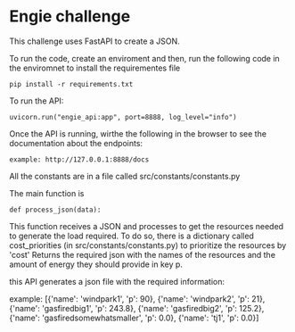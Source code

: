 # Engie challenge

This challenge uses FastAPI to create a JSON. 

To run the code, create an enviroment and then, run the following code in the enviromnet to install the requirementes file

```
pip install -r requirements.txt
```

To run the API:
```
uvicorn.run("engie_api:app", port=8888, log_level="info")
```
Once the API is running, wirthe the following in the browser to see the documentation about the endpoints:

```
example: http://127.0.0.1:8888/docs
```
All the constants are in a file called src/constants/constants.py

The main function is
```
def process_json(data):
```
This function receives a JSON and processes to get the resources needed to generate the load required. To do so,
there is a dictionary called cost_priorities (in src/constants/constants.py) to prioritize the resources by 'cost'
Returns the required json with the names of the resources and the amount of energy they should provide in key p.
 
this API generates a json file with the required information:

example:
[{'name': 'windpark1', 'p': 90},
 {'name': 'windpark2', 'p': 21},
 {'name': 'gasfiredbig1', 'p': 243.8},
 {'name': 'gasfiredbig2', 'p': 125.2},
 {'name': 'gasfiredsomewhatsmaller', 'p': 0.0},
 {'name': 'tj1', 'p': 0.0}]





